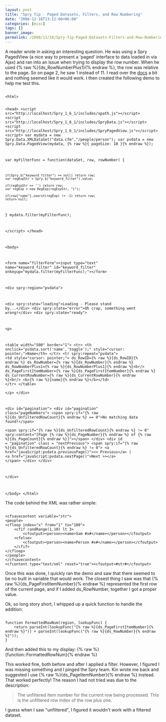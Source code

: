 ```yaml
---
layout: post
title: "Spry Tip - Paged Datasets, Filters, and Row Numbering"
date: "2008-12-18T13:12:00+06:00"
categories: [misc]
tags: []
banner_image: 
permalink: /2008/12/18/Spry-Tip-Paged-Datasets-Filters-and-Row-Numbering
---
```


A reader wrote in asking an interesting question. He was using a Spry PagedView (a nice way to present a 'paged' interface to data loaded in via Ajax) and ran into an issue when trying to display the row number. When he used {% raw %}{ds_RowNumberPlus1}{% endraw %}, the row was relative to the page. So on page 2, he saw 1 instead of 11. I read over the <a href="http://labs.adobe.com/technologies/spry/samples/data_region/SpryPagedViewSample.html">docs</a> a bit and nothing seemed like it would work. I then created the following demo to help me test this.
<!--more-->
<code>
&lt;html&gt;

&lt;head&gt;
&lt;script src="http://localhost/Spry_1_6_1/includes/xpath.js"&gt;&lt;/script&gt;
&lt;script src="http://localhost/Spry_1_6_1/includes/SpryData.js"&gt;&lt;/script&gt;
&lt;script src="http://localhost/Spry_1_6_1/includes/SpryPagedView.js"&gt;&lt;/script&gt;
&lt;script&gt;
var mydata = new Spry.Data.XMLDataSet("data.cfm","/people/person"); 
var pvdata = new Spry.Data.PagedView(mydata, {% raw %}{ pageSize: 10 }{% endraw %});

var myFilterFunc = function(dataSet, row, rowNumber) {

	if(Spry.$("keyword_filter") == null) return row;
	var regExpStr = Spry.$("keyword_filter").value;

	if(regExpStr == '') return row;
	var regExp = new RegExp(regExpStr, "i");
	
	if(row["name"].search(regExp) != -1) return row;
	return null;
}
mydata.filter(myFilterFunc);

&lt;/script&gt;
&lt;/head&gt;
	
&lt;body&gt;

&lt;form name="filterForm"&gt;&lt;input type="text" name="keyword_filter" id="keyword_filter" onkeyup="mydata.filter(myFilterFunc);"&gt;&lt;/form&gt;

&lt;div spry:region="pvdata"&gt;

&lt;div spry:state="loading"&gt;Loading - Please stand by...&lt;/div&gt;
&lt;div spry:state="error"&gt;Oh crap, something went wrong!&lt;/div&gt;
&lt;div spry:state="ready"&gt;
	
&lt;p&gt;

&lt;table width="500" border="1"&gt;
	&lt;tr&gt;
		&lt;th onclick="pvdata.sort('name','toggle');" style="cursor: pointer;"&gt;Name&lt;/th&gt;
	&lt;/tr&gt;
	&lt;tr spry:repeat="pvdata"&gt;
		&lt;td style="cursor: pointer;"&gt;
		ds_RowID={% raw %}{ds_RowID}{% endraw %} ds_RowNumber={% raw %}{ds_RowNumber}{% endraw %} ds_RowNumberPlus1={% raw %}{ds_RowNumberPlus1}{% endraw %}&lt;br/&gt;
		ds_PageFirstItemNumber={% raw %}{ds_PageFirstItemNumber}{% endraw %} ds_CurrentRowNumber={% raw %}{ds_CurrentRowNumber}{% endraw %}&lt;br/&gt;
		&lt;b&gt;{% raw %}{name}{% endraw %}&lt;/b&gt;&lt;/td&gt;
	&lt;/tr&gt;
&lt;/table&gt;	
&lt;/p&gt;
&lt;/div&gt;

&lt;div id="pagination"&gt;
	&lt;div id="pagination" class="pageNumbers"&gt;
	&lt;span spry:if="{% raw %}{ds_UnfilteredRowCount}{% endraw %} == 0"&gt;No matching data found!&lt;/span&gt;	
	&lt;span spry:if="{% raw %}{ds_UnfilteredRowCount}{% endraw %} != 0" spry:content="[Page {% raw %}{ds_PageNumber}{% endraw %} of {% raw %}{ds_PageCount}{% endraw %}]"&gt;&lt;/span&gt;
	&lt;/div&gt;
	&lt;div id = "pagination" class = "nextPrevious"&gt;
	&lt;span spry:if="{% raw %}{ds_UnfilteredRowCount}{% endraw %} != 0"&gt;
	&lt;a href="javaScript:pvdata.previousPage()"&gt;&lt;&lt; Previous&lt;/a&gt; | 
	&lt;a href="javaScript:pvdata.nextPage()"&gt;Next &gt;&gt;&lt;/a&gt;
	&lt;/span&gt;
	&lt;/div&gt;
&lt;/div&gt;
	
&lt;/div&gt;


&lt;/body&gt;
&lt;/html&gt;
</code>

The code behind the XML was rather simple:

<code>
&lt;cfsavecontent variable="str"&gt;
&lt;people&gt;
&lt;cfloop index="x" from="1" to="100"&gt;
	&lt;cfif randRange(1,10) lt 3&gt;
		&lt;cfoutput&gt;&lt;person&gt;&lt;name&gt;Sam #x#&lt;/name&gt;&lt;/person&gt;&lt;/cfoutput&gt;
	&lt;cfelse&gt;
		&lt;cfoutput&gt;&lt;person&gt;&lt;name&gt;Person #x#&lt;/name&gt;&lt;/person&gt;&lt;/cfoutput&gt;
	&lt;/cfif&gt;
&lt;/cfloop&gt;
&lt;/people&gt;
&lt;/cfsavecontent&gt;
&lt;cfcontent type="text/xml" reset="true"&gt;&lt;cfoutput&gt;#str#&lt;/cfoutput&gt;
</code>

Once this was done, I quickly ran the demo and saw that there seemed to be no built in variable that would work. The closest thing I saw was that {% raw %}{ds_PageFirstItemNumber}{% endraw %} represented the first row of the current page, and if I added ds_RowNumber, together I got a proper value.

Ok, so long story short, I whipped up a quick function to handle the addition:

<code>
function FormattedRowNum(region, lookupFunc) { 
	return parseInt(lookupFunc("{% raw %}{ds_PageFirstItemNumber}{% endraw %}")) + parseInt(lookupFunc("{% raw %}{ds_RowNumber}{% endraw %}"));
}
</code>

And then added this to my display: {% raw %}{function::FormattedRowNum}{% endraw %}

This worked fine, both before and after I applied a filter. However, I figured I was missing something and I pinged the Spry team. Kin wrote me back and suggested I use {% raw %}{ds_PageItemNumber}{% endraw %} instead. That worked perfectly! The reason I had not tried was due to the description:

<blockquote>
<p>
The unfiltered item number for the current row being processed. This is the unfiltered row index of the row plus one. 
</p>
</blockquote>

I guess when I saw "unfiltered", I figured it wouldn't work with a filtered dataset.